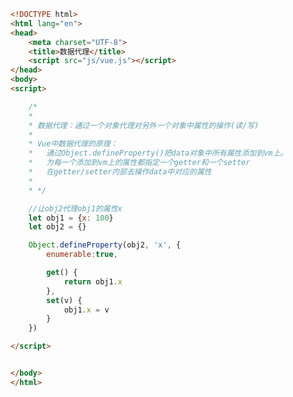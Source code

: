 
<BlogInfo id="362" title="8.数据代理" author="白日梦想猿" pv=0 read_times=0 pre_cost_time="0分32秒" category="vue学习" tag_list="['vue学习']" create_time="2023.01.01 19:40:32" update_time="2023.01.02 12:59:58" />

```html
<!DOCTYPE html>
<html lang="en">
<head>
    <meta charset="UTF-8">
    <title>数据代理</title>
    <script src="js/vue.js"></script>
</head>
<body>
<script>

    /*
    *
    * 数据代理：通过一个对象代理对另外一个对象中属性的操作(读/写)
    *
    * Vue中数据代理的原理：
    *   通过Object.defineProperty()把data对象中所有属性添加到vm上。
    *   为每一个添加到vm上的属性都指定一个getter和一个setter
    *   在getter/setter内部去操作data中对应的属性
    *
    * */

    //让obj2代理obj1的属性x
    let obj1 = {x: 100}
    let obj2 = {}

    Object.defineProperty(obj2, 'x', {
        enumerable:true,

        get() {
            return obj1.x
        },
        set(v) {
            obj1.x = v
        }
    })

</script>


</body>
</html>
```
